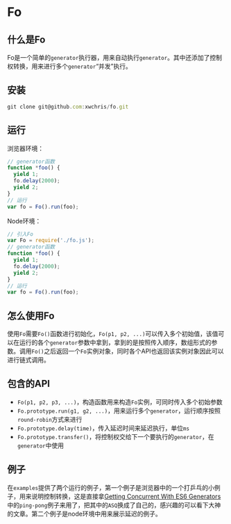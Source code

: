 # Fo

## 什么是Fo
Fo是一个简单的`generator`执行器，用来自动执行`generator`。其中还添加了控制权转换，用来进行多个`generator`“并发”执行。

## 安装
```javascript
git clone git@github.com:xwchris/fo.git
```

## 运行

浏览器环境：

```javascript
// generator函数
function *foo() {
  yield 1;
  fo.delay(2000);
  yield 2;
}
// 运行
var fo = Fo().run(foo);
```

Node环境：
```javascript
// 引入Fo
var Fo = require('./fo.js');
// generator函数
function *foo() {
  yield 1;
  fo.delay(2000);
  yield 2;
}
// 运行
var fo = Fo().run(foo);
```

## 怎么使用Fo
使用`Fo`需要`Fo()`函数进行初始化，`Fo(p1, p2, ...)`可以传入多个初始值，该值可以在运行的各个`generator`参数中拿到，拿到的是按照传入顺序，数组形式的参数。调用`Fo()`之后返回一个`Fo`实例对象，同时各个API也返回该实例对象因此可以进行链式调用。

## 包含的API
- `Fo(p1, p2, p3, ...)`，构造函数用来构造`Fo`实例，可同时传入多个初始参数
- `Fo.prototype.run(g1, g2, ...)`，用来运行多个`generator`，运行顺序按照`round-robin`方式来进行
- `Fo.prototype.delay(time)`，传入延迟时间来延迟执行，单位`ms`
- `Fo.prototype.transfer()`，将控制权交给下一个要执行的`generator`，在`generator`中使用

## 例子
在`examples`提供了两个运行的例子，第一个例子是浏览器中的一个打乒乓的小例子，用来说明控制转换，这是直接拿[Getting Concurrent With ES6 Generators](https://davidwalsh.name/concurrent-generators)中的`ping-pong`例子来用了，把其中的`ASQ`换成了自己的，感兴趣的可以看下大神的文章。第二个例子是node环境中用来展示延迟的例子。
